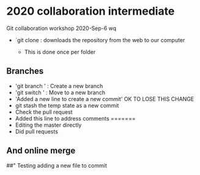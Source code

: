 # 2020 collaboration intermediate
Git collaboration workshop 2020-Sep-6
wq
- `git clone <url> : downloads the repository from the web to our computer
   - This is done once per folder

## Branches
- 'git branch <branch-name>' : Create a new branch
- 'git switch <branch-name>' : Move to a new branch
- 'Added a new line to create a new commit'
OK TO LOSE THIS CHANGE
- git stash the temp state as a new commit
- Check the pull request
- Added this line to address comments
=======
- Editing the master directly
- Did pull requests
## And online merge 
##" Testing adding a new file to commit
